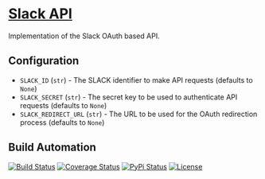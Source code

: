 # [Slack API](http://slack-api.hive.pt)

Implementation of the Slack OAuth based API.

## Configuration

* `SLACK_ID` (`str`) - The SLACK identifier to make API requests (defaults to `None`)
* `SLACK_SECRET` (`str`) - The secret key to be used to authenticate API requests (defaults to `None`)
* `SLACK_REDIRECT_URL` (`str`) - The URL to be used for the OAuth redirection process (defaults to `None`)

## Build Automation

[![Build Status](https://travis-ci.org/hivesolutions/slack_api.svg?branch=master)](https://travis-ci.org/hivesolutions/slack_api)
[![Coverage Status](https://coveralls.io/repos/hivesolutions/slack_api/badge.svg?branch=master)](https://coveralls.io/r/hivesolutions/slack_api?branch=master)
[![PyPi Status](https://img.shields.io/pypi/v/slack_api.svg)](https://pypi.python.org/pypi/slack_api)
[![License](http://img.shields.io/badge/license-Apache%202.0-blue.svg)](http://www.apache.org/licenses/)
